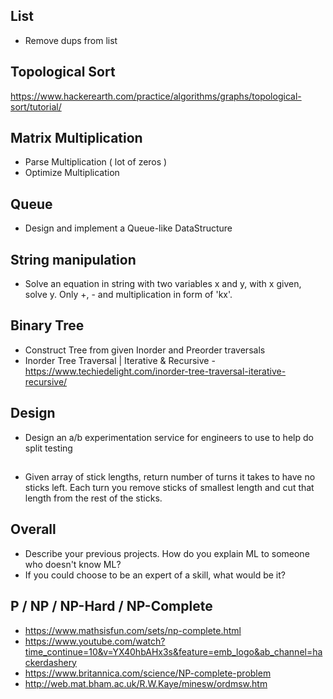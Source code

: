 
## List
- Remove dups from list

## Topological Sort
https://www.hackerearth.com/practice/algorithms/graphs/topological-sort/tutorial/

## Matrix Multiplication
- Parse Multiplication ( lot of zeros )
- Optimize Multiplication

## Queue
- Design and implement a Queue-like DataStructure

## String manipulation
- Solve an equation in string with two variables x and y, with x given, solve y. Only +, - and multiplication in form of 'kx'.  

## Binary Tree
- Construct Tree from given Inorder and Preorder traversals
- Inorder Tree Traversal | Iterative & Recursive - https://www.techiedelight.com/inorder-tree-traversal-iterative-recursive/

## Design
- Design an a/b experimentation service for engineers to use to help do split testing 

## 
- Given array of stick lengths, return number of turns it takes to have no sticks left. Each turn you remove sticks of smallest length and cut that length from the rest of the sticks.  

## Overall
- Describe your previous projects. How do you explain ML to someone who doesn't know ML?
- If you could choose to be an expert of a skill, what would be it?

## P / NP / NP-Hard / NP-Complete
- https://www.mathsisfun.com/sets/np-complete.html
- https://www.youtube.com/watch?time_continue=10&v=YX40hbAHx3s&feature=emb_logo&ab_channel=hackerdashery
- https://www.britannica.com/science/NP-complete-problem
- http://web.mat.bham.ac.uk/R.W.Kaye/minesw/ordmsw.htm

